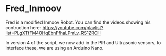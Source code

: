 # Fred_Inmoov

Fred is a modified Inmoov Robot.
You can find the videos showing his contruction here:
https://youtube.com/playlist?list=PLgXTfFM40HqEbnFfhaLPmLv_RS1ZRCilI

In version 4 of the script, we now add in the PIR and Ultrasonic sensors, to interface these, we are using an Arduino Nano.
